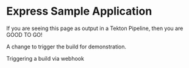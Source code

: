 # Express Sample Application

If you are seeing this page as output in a Tekton Pipeline, then you are GOOD TO GO!

A change to trigger the build for demonstration.

Triggering a build via webhook
